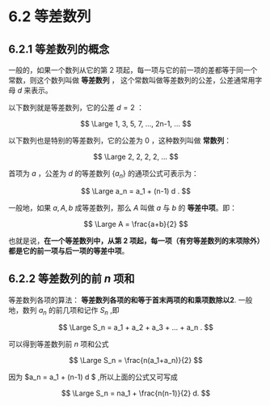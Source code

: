 # 6.2 等差数列

## 6.2.1 等差数列的概念

一般的，如果一个数列从它的第 2 项起，每一项与它的前一项的差都等于同一个常数，则这个数列叫做 **等差数列** ，
这个常数叫做等差数列的公差，公差通常用字母 $d$ 来表示。

以下数列就是等差数列，它的公差 $d = 2$ ：

$$
\Large
1, 3, 5, 7, ..., 2n-1, ...
$$

以下数列也是特别的等差数列，它的公差为 $0$ ，这种数列叫做 **常数列**：

$$
\Large
2, 2, 2, 2, ...
$$

首项为 $a$ ，公差为 $d$ 的等差数列 $\{a_n\}$ 的通项公式可表示为：

$$
\Large
a_n = a_1 + (n-1) d .
$$

一般地，如果 $a, A, b$ 成等差数列，那么 $A$ 叫做 $a$ 与 $b$ 的 **等差中项**。即：

$$
\Large
A = \frac{a+b}{2}
$$

也就是说，**在一个等差数列中，从第 2 项起，每一项（有穷等差数列的末项除外）都是它的前一项与后一项的等差中项**。

## 6.2.2 等差数列的前 $n$ 项和

等差数列各项的算法：
**等差数列各项的和等于首末两项的和乘项数除以2**.
一般地，数列 ${a_n}$ 的前几项和记作 $S_n$ ,即

$$
\Large
S_n = a_1 + a_2 + a_3 + ... + a_n .
$$

可以得到等差数列前 $n$ 项和公式

$$
\Large
S_n = \frac{n(a_1+a_n)}{2}
$$

因为 $a_n = a_1 + (n-1) d $ ,所以上面的公式又可写成

$$
\Large
S_n = na_1 + \frac{n(n-1)}{2} d.
$$